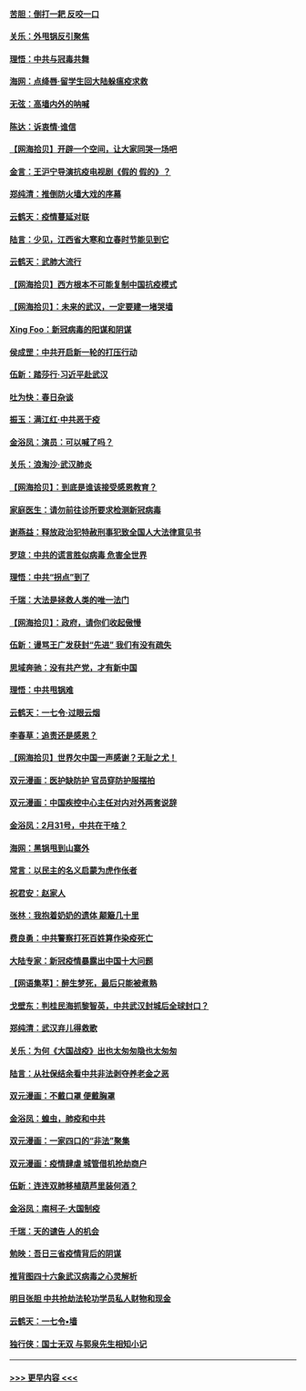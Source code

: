 #### [苦胆：倒打一耙 反咬一口](../pages/nsc993/n11944542.md?t=03170432) 
#### [关乐：外甩锅反引聚焦](../pages/nsc993/n11944211.md?t=03170432) 
#### [理悟：中共与冠毒共舞](../pages/nsc993/n11944197.md?t=03170432) 
#### [海网：点绛唇‧留学生回大陆躲瘟疫求救](../pages/nsc993/n11944043.md?t=03170432) 
#### [无弦：高墙内外的呐喊](../pages/nsc993/n11943684.md?t=03170432) 
#### [陈达：诉衷情·谁信](../pages/nsc993/n11942899.md?t=03170432) 
#### [【网海拾贝】开辟一个空间，让大家同哭一场吧](../pages/nsc993/n11942165.md?t=03170432) 
#### [金言：王沪宁导演抗疫电视剧《假的 假的》？](../pages/nsc993/n11941510.md?t=03170432) 
#### [郑纯清：推倒防火墙大戏的序幕](../pages/nsc993/n11940838.md?t=03170432) 
#### [云鹤天：疫情蔓延对联](../pages/nsc993/n11940579.md?t=03170432) 
#### [陆言：少见，江西省大寒和立春时节能见到它](../pages/nsc993/n11939983.md?t=03170432) 
#### [云鹤天：武肺大流行](../pages/nsc993/n11939902.md?t=03170432) 
#### [【网海拾贝】西方根本不可能复制中国抗疫模式](../pages/nsc993/n11939725.md?t=03170432) 
#### [【网海拾贝】：未来的武汉，一定要建一堵哭墙](../pages/nsc993/n11938684.md?t=03170432) 
#### [Xing Foo：新冠病毒的阳谋和阴谋](../pages/nsc993/n11936086.md?t=03170432) 
#### [侯成罡：中共开启新一轮的打压行动](../pages/nsc993/n11935730.md?t=03170432) 
#### [伍新：踏莎行‧习近平赴武汉](../pages/nsc993/n11935157.md?t=03170432) 
#### [吐为快：春日杂谈](../pages/nsc993/n11934776.md?t=03170432) 
#### [振玉：满江红‧中共恶于疫](../pages/nsc993/n11934647.md?t=03170432) 
#### [金浴凤：演员：可以喊了吗？](../pages/nsc993/n11934602.md?t=03170432) 
#### [关乐：浪淘沙·武汉肺炎](../pages/nsc993/n11931792.md?t=03170432) 
#### [【网海拾贝】：到底是谁该接受感恩教育？](../pages/nsc993/n11931552.md?t=03170432) 
#### [家庭医生：请勿前往诊所要求检测新冠病毒](../pages/nsc993/n11929190.md?t=03170432) 
#### [谢燕益：释放政治犯特赦刑事犯致全国人大法律意见书](../pages/nsc993/n11928978.md?t=03170432) 
#### [罗琼：中共的谎言胜似病毒 危害全世界](../pages/nsc993/n11922636.md?t=03170432) 
#### [理悟：中共“拐点”到了](../pages/nsc993/n11928496.md?t=03170432) 
#### [千瑞：大法是拯救人类的唯一法门](../pages/nsc993/n11927637.md?t=03170432) 
#### [【网海拾贝】：政府，请你们收起傲慢](../pages/nsc993/n11926932.md?t=03170432) 
#### [伍新：谩骂王广发获封“先进” 我们有没有疏失](../pages/nsc993/n11926101.md?t=03170432) 
#### [思域奔驰：没有共产党，才有新中国](../pages/nsc993/n11926058.md?t=03170432) 
#### [理悟：中共甩锅难](../pages/nsc993/n11925355.md?t=03170432) 
#### [云鹤天：一七令·过眼云烟](../pages/nsc993/n11925284.md?t=03170432) 
#### [李春草：追责还是感恩？](../pages/nsc993/n11925274.md?t=03170432) 
#### [【网海拾贝】世界欠中国一声感谢？无耻之尤！](../pages/nsc993/n11925239.md?t=03170432) 
#### [双元漫画：医护缺防护 官员穿防护服摆拍](../pages/nsc993/n11923899.md?t=03170432) 
#### [双元漫画：中国疾控中心主任对内对外两套说辞](../pages/nsc993/n11921994.md?t=03170432) 
#### [金浴凤：2月31号，中共在干啥？](../pages/nsc993/n11922706.md?t=03170432) 
#### [海网：黑锅甩到山寨外](../pages/nsc993/n11922688.md?t=03170432) 
#### [常言：以民主的名义启蒙为虎作伥者](../pages/nsc993/n11922217.md?t=03170432) 
#### [祝君安：赵家人](../pages/nsc993/n11922209.md?t=03170432) 
#### [张林：我抱着奶奶的遗体 颠簸几十里](../pages/nsc993/n11920945.md?t=03170432) 
#### [费良勇：中共警察打死百姓算作染疫死亡](../pages/nsc993/n11919264.md?t=03170432) 
#### [大陆专家：新冠疫情暴露出中国十大问题](../pages/nsc993/n11919187.md?t=03170432) 
#### [【网语集萃】：醉生梦死，最后只能被煮熟](../pages/nsc993/n11918994.md?t=03170432) 
#### [戈壁东：判桂民海抓黎智英，中共武汉封城后全球封口？](../pages/nsc993/n11917982.md?t=03170432) 
#### [郑纯清：武汉弃儿得救歌](../pages/nsc993/n11917881.md?t=03170432) 
#### [关乐：为何《大国战疫》出也太匆匆隐也太匆匆](../pages/nsc993/n11917792.md?t=03170432) 
#### [陆言：从社保结余看中共非法剥夺养老金之恶](../pages/nsc993/n11917084.md?t=03170432) 
#### [双元漫画：不戴口罩 便戴胸罩](../pages/nsc993/n11916447.md?t=03170432) 
#### [金浴凤：蝗虫，肺疫和中共](../pages/nsc993/n11916904.md?t=03170432) 
#### [双元漫画：一家四口的“非法”聚集](../pages/nsc993/n11916378.md?t=03170432) 
#### [双元漫画：疫情肆虐 城管借机抢劫商户](../pages/nsc993/n11916310.md?t=03170432) 
#### [伍新：连连双肺移植葫芦里装何酒？](../pages/nsc993/n11913667.md?t=03170432) 
#### [金浴凤：南柯子·大国制疫](../pages/nsc993/n11913657.md?t=03170432) 
#### [千瑞：天的谴告  人的机会](../pages/nsc993/n11913309.md?t=03170432) 
#### [勉映：吾日三省疫情背后的阴谋](../pages/nsc993/n11913079.md?t=03170432) 
#### [推背图四十六象武汉病毒之心灵解析](../pages/nsc993/n11911761.md?t=03170432) 
#### [明目张胆 中共抢劫法轮功学员私人财物和现金](../pages/nsc993/n11910262.md?t=03170432) 
#### [云鹤天：一七令▪墙](../pages/nsc993/n11910627.md?t=03170432) 
#### [独行侠：国士无双 与郭泉先生相知小记](../pages/nsc993/n11910613.md?t=03170432) 

----
#### [ >>> 更早内容 <<< ](../indexes/nsc993-earlier.md)
